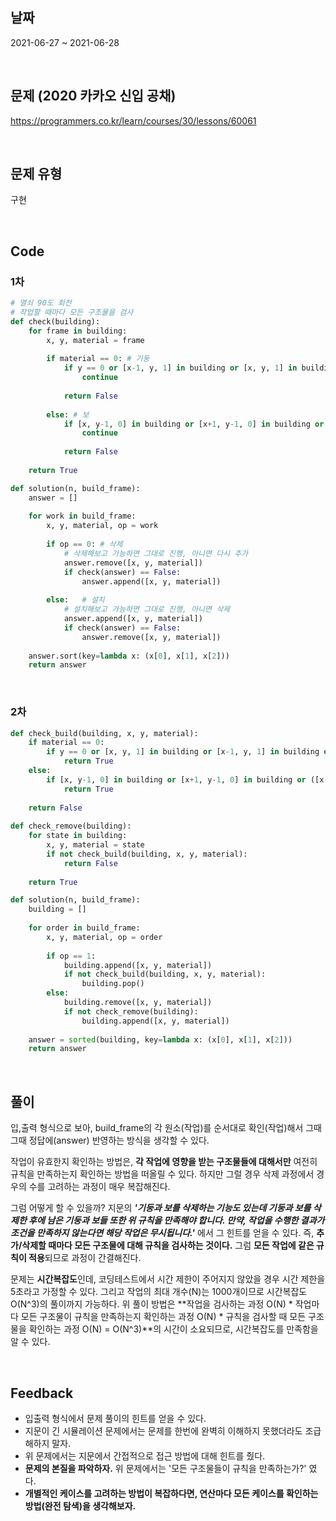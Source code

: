 ## 날짜
2021-06-27 ~ 2021-06-28

<br>

## 문제 (2020 카카오 신입 공채)
https://programmers.co.kr/learn/courses/30/lessons/60061

<br>

## 문제 유형
구현

<br>

## Code

### 1차

```python
# 열쇠 90도 회전
# 작업할 때마다 모든 구조물을 검사
def check(building):
    for frame in building:
        x, y, material = frame
        
        if material == 0: # 기둥
            if y == 0 or [x-1, y, 1] in building or [x, y, 1] in building or [x, y-1, 0] in building:
                continue
                
            return False
        
        else: # 보
            if [x, y-1, 0] in building or [x+1, y-1, 0] in building or ([x-1, y, 1] in building and [x+1, y, 1] in building):
                continue
            
            return False
    
    return True

def solution(n, build_frame):
    answer = []
    
    for work in build_frame:
        x, y, material, op = work
        
        if op == 0: # 삭제
            # 삭제해보고 가능하면 그대로 진행, 아니면 다시 추가
            answer.remove([x, y, material])
            if check(answer) == False:
                answer.append([x, y, material])
                
        else:   # 설치
            # 설치해보고 가능하면 그대로 진행, 아니면 삭제
            answer.append([x, y, material])
            if check(answer) == False:
                answer.remove([x, y, material])
    
    answer.sort(key=lambda x: (x[0], x[1], x[2]))
    return answer
```
<br>

### 2차

```python
def check_build(building, x, y, material):
    if material == 0:
        if y == 0 or [x, y, 1] in building or [x-1, y, 1] in building or [x, y-1, 0] in building:
            return True
    else:
        if [x, y-1, 0] in building or [x+1, y-1, 0] in building or ([x-1, y, 1] in building and [x+1, y, 1] in building):
            return True
        
    return False
        
def check_remove(building):
    for state in building:
        x, y, material = state
        if not check_build(building, x, y, material):
            return False
        
    return True

def solution(n, build_frame):
    building = []
    
    for order in build_frame:
        x, y, material, op = order
        
        if op == 1:
            building.append([x, y, material])
            if not check_build(building, x, y, material):
                building.pop()
        else:
            building.remove([x, y, material])
            if not check_remove(building):
                building.append([x, y, material])
    
    answer = sorted(building, key=lambda x: (x[0], x[1], x[2]))
    return answer
```

<br>

## 풀이
입,출력 형식으로 보아, build_frame의 각 원소(작업)를 순서대로 확인(작업)해서 그때 그때 정답에(answer) 반영하는 방식을 생각할 수 있다.

작업이 유효한지 확인하는 방법은, **각 작업에 영향을 받는 구조물들에 대해서만** 여전히 규칙을 만족하는지 확인하는 방법을 떠올릴 수 있다. 하지만 그럴 경우 삭제 과정에서 경우의 수를 고려하는 과정이 매우 복잡해진다.

그럼 어떻게 할 수 있을까? 지문의 ***'기둥과 보를 삭제하는 기능도 있는데 기둥과 보를 삭제한 후에 남은 기둥과 보들 또한 위 규칙을 만족해야 합니다. 만약, 작업을 수행한 결과가 조건을 만족하지 않는다면 해당 작업은 무시됩니다.'*** 에서 그 힌트를 얻을 수 있다. 즉, **추가/삭제할 때마다 모든 구조물에 대해 규칙을 검사하는 것이다.** 그럼 **모든 작업에 같은 규칙이 적용**되므로 과정이 간결해진다.

문제는 **시간복잡도**인데, 코딩테스트에서 시간 제한이 주어지지 않았을 경우 시간 제한을 5초라고 가정할 수 있다. 그리고 작업의 최대 개수(N)는 1000개이므로 시간복잡도 O(N^3)의 풀이까지 가능하다. 위 풀이 방법은 **작업을 검사하는 과정 O(N) * 작업마다 모든 구조물이 규칙을 만족하는지 확인하는 과정 O(N) * 규칙을 검사할 때 모든 구조물을 확인하는 과정 O(N) = O(N^3)**의 시간이 소요되므로, 시간복잡도를 만족함을 알 수 있다.


<br>

## Feedback
- 입출력 형식에서 문제 풀이의 힌트를 얻을 수 있다. 
- 지문이 긴 시뮬레이션 문제에서는 문제를 한번에 완벽히 이해하지 못했더라도 조급해하지 말자.
- 위 문제에서는 지문에서 간접적으로 접근 방법에 대해 힌트를 줬다.
- **문제의 본질을 파악하자.** 위 문제에서는 '모든 구조물들이 규칙을 만족하는가?' 였다.
- **개별적인 케이스를 고려하는 방법이 복잡하다면, 연산마다 모든 케이스를 확인하는 방법(완전 탐색)을 생각해보자.**